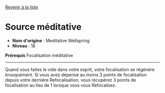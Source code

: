 [Revenir à la liste](..)

# Source méditative

 * **Nom d'origine** : Meditative Wellspring
 * **Niveau** : 18


<p><strong>Prérequis</strong> Focalisation méditative</p>
<hr>
<p>Quand vous faites le vide dans votre esprit, votre focalisation se régénère brusquement. Si vous avez dépensé au moins 3 points de focalisation depuis votre dernière Refocalisation, vous récupérez 3 points de focalisation au lieu de 1 lorsque vous vous Refocalisez.</p>